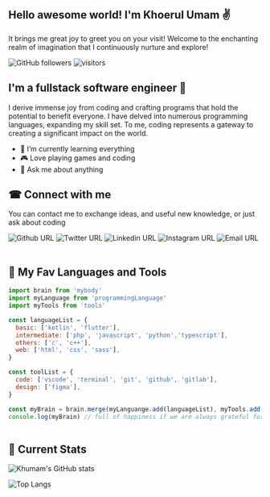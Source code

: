 ## Hello awesome world! I'm Khoerul Umam ✌
It brings me great joy to greet you on your visit! Welcome to the enchanting realm of imagination that I continuously nurture and explore!

![GitHub followers](https://img.shields.io/github/followers/khumam)
![visitors](https://visitor-badge.laobi.icu/badge?page_id=khumam.khumam) 
## I'm a fullstack software engineer 🎃
I derive immense joy from coding and crafting programs that hold the potential to benefit everyone. I have delved into numerous programming languages, expanding my skill set. To me, coding represents a gateway to creating a significant impact on the world.

- 🌱 I’m currently learning everything
- 🎮 Love playing games and coding
- 💬 Ask me about anything

## ☎ Connect with me
You can contact me to exchange ideas, and useful new knowledge, or just ask about coding

![Github URL](https://img.shields.io/twitter/url?color=dddddd&label=khumam&logo=github&style=flat-square&url=https%3A%2F%2Fgithub.com%2Fkhumam) ![Twitter URL](https://img.shields.io/twitter/url?color=2dc3ff&label=%40khumamdev&logo=twitter&style=flat-square&url=https%3A%2F%2Ftwitter.com%2Fkhumamdev) ![Linkedin URL](https://img.shields.io/twitter/url?color=%230075c4&label=Khoerul%20Umam&logo=linkedin&style=flat-square&url=https%3A%2F%2Flinkedin.com%2Fin%2Fkhoerulumam) ![Instagram URL](https://img.shields.io/twitter/url?color=e00d81&label=%40khumam.id&logo=instagram&style=flat-square&url=https%3A%2F%2Finstagram.com%2Fkhumam.id) ![Email URL](https://img.shields.io/twitter/url?color=e20056&label=id.khoerulumam%40gmail.com&logo=gmail&style=flat-square&url=https%3A%2F%2Fgmail.com)
<br>
<br>
## 🎨 My Fav Languages and Tools

```javascript
import brain from 'mybody'
import myLanguage from 'programmingLanguage'
import myTools from 'tools'

const languageList = {
  basic: ['kotlin', 'flutter'],
  intermediate: ['php', 'javascript', 'python','typescript'],
  others: ['c', 'c++'],
  web: ['html', 'css', 'sass'],
}

const toolList = {
  code: ['vscode', 'terminal', 'git', 'github', 'gitlab'],
  design: ['figma'],
}

const myBrain = brain.merge(myLanguange.add(languageList), myTools.add(toolList))
console.log(myBrain) // full of happiness if we are always grateful for what we get
  
```
## 📃 Current Stats

![Khumam's GitHub stats](https://github-readme-stats.vercel.app/api?username=khumam&count_private=true&show_icons=true&theme=tokyonight)

![Top Langs](https://github-readme-stats.vercel.app/api/top-langs/?username=khumam&layout=compact&theme=tokyonight)
